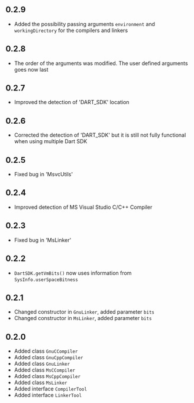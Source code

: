 ## 0.2.9

- Added the possibility passing arguments `environment` and `workingDirectory` for the compilers and linkers

## 0.2.8

- The order of the arguments was modified. The user defined arguments goes now last

## 0.2.7

- Improved the detection of 'DART_SDK' location

## 0.2.6

- Corrected the detection of 'DART_SDK' but it is still not fully functional when using multiple Dart SDK

## 0.2.5

- Fixed bug in 'MsvcUtils'

## 0.2.4

- Improved detection of MS Visual Studio C/C++ Compiler

## 0.2.3

- Fixed bug in 'MsLinker'

## 0.2.2

- `DartSDK.getVmBits()` now uses information from `SysInfo.userSpaceBitness`

## 0.2.1

- Changed constructor in `GnuLinker`, added parameter `bits`
- Changed constructor in `MsLinker`, added parameter `bits`

## 0.2.0

- Added class `GnuCCompiler`
- Added class `GnuCppCompiler`
- Added class `GnuLinker`
- Added class `MsCCompiler`
- Added class `MsCppCompiler`
- Added class `MsLinker`
- Added interface `CompilerTool`
- Added interface `LinkerTool`

